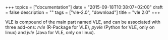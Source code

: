 +++
topics = ["documentation"]
date = "2015-09-18T10:38:07+02:00"
draft = false
description = ""
tags = ["vle-2.0", "download"]
title = "vle 2.0"
+++

VLE is compound of the main part named VLE, and can be associated with
three add-ons: _rvle_ (R-Package for VLE), _pyvle_ (Python for VLE,
only on linux) and _jvle_ (Java for VLE, only on linux).
